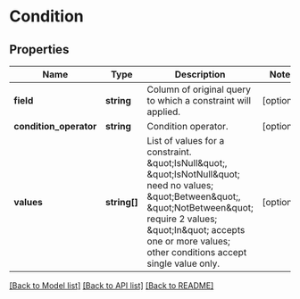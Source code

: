 # Condition

## Properties
Name | Type | Description | Notes
------------ | ------------- | ------------- | -------------
**field** | **string** | Column of original query to which a constraint will applied. | [optional] 
**condition_operator** | **string** | Condition operator. | [optional] 
**values** | **string[]** | List of values for a constraint. \&quot;IsNull\&quot;, \&quot;IsNotNull\&quot; need no values; \&quot;Between\&quot;, \&quot;NotBetween\&quot; require 2 values; \&quot;In\&quot; accepts one or more values; other conditions accept single value only. | [optional] 

[[Back to Model list]](../README.md#documentation-for-models) [[Back to API list]](../README.md#documentation-for-api-endpoints) [[Back to README]](../README.md)


